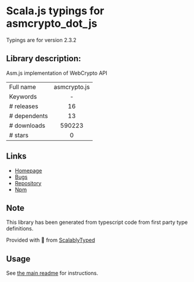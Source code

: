 
# Scala.js typings for asmcrypto_dot_js

Typings are for version 2.3.2

## Library description:
Asm.js implementation of WebCrypto API

|                    |                 |
| ------------------ | :-------------: |
| Full name          | asmcrypto.js |
| Keywords           | - |
| # releases         | 16 |
| # dependents       | 13 |
| # downloads        | 590223 |
| # stars            | 0 |

## Links
- [Homepage](https://github.com/asmcrypto/asmcrypto.js)
- [Bugs](https://github.com/asmcrypto/asmcrypto.js/issues)
- [Repository](https://github.com/asmcrypto/asmcrypto.js)
- [Npm](https://www.npmjs.com/package/asmcrypto.js)
    


## Note
This library has been generated from typescript code from first party type definitions.

Provided with :purple_heart: from [ScalablyTyped](https://github.com/oyvindberg/ScalablyTyped)

## Usage
See [the main readme](../../readme.md) for instructions.


